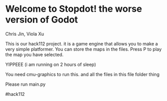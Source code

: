 # Welcome to Stopdot! the worse version of Godot

Chris Jin, Viola Xu

This is our hack112 project. it is a game engine that allows you to make a very simple platformer. 
You can store the maps in the files. Press P to play the map you have selected.

YIPPEEE (i am running on 2 hours of sleep)

You need cmu-graphics to run this. and all the files in this file folder thing

Please run main.py

#hack112
